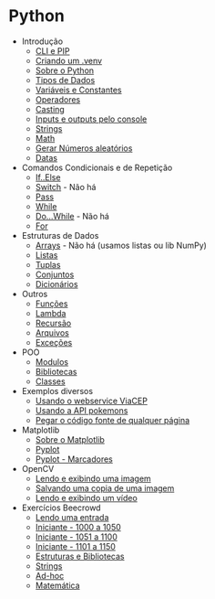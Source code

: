 # Python

- Introdução
    - [CLI e PIP](estudos/linha-comando.md)
    - [Criando um .venv](estudos/venv.md)
    - [Sobre o Python](estudos/about.md)
    - [Tipos de Dados](estudos/tipos.md)
    - [Variáveis e Constantes](estudos/variaveis-constantes.md)
    - [Operadores](estudos/operadores.md)
    - [Casting](estudos/casting.md)
    - [Inputs e outputs pelo console](estudos/input-output.md)
    - [Strings](estudos/strings.md)
    - [Math](estudos/math.md)
    - [Gerar Números aleatórios](estudos/aleatorios.md)
    - [Datas](estudos/datas.md)
- Comandos Condicionais e de Repetição
    - [If..Else](estudos/if-else.md)
    - [Switch](estudos/#) - Não há
    - [Pass](estudos/pass.md)
    - [While](estudos/while.md)
    - [Do...While](estudos/#) - Não há
    - [For](estudos/for.md)
- Estruturas de Dados
    - [Arrays](estudos/#) - Não há (usamos listas ou lib NumPy)
    - [Listas](estudos/listas.md)
    - [Tuplas](estudos/tuplas.md)
    - [Conjuntos](estudos/conjuntos.md)
    - [Dicionários](estudos/dicionarios.md)
- Outros
    - [Funções](estudos/funcoes.md)
    - [Lambda](estudos/lambda.md)
    - [Recursão](estudos/recursao.md)
    - [Arquivos](estudos/arquivos.md)
    - [Exceções](estudos/excecoes.md)
- POO
    - [Modulos](estudos/modulos.md)
    - [Bibliotecas](estudos/bibliotecas.md)
    - [Classes](estudos/classes.md)
- Exemplos diversos
    - [Usando o webservice ViaCEP](estudos/ex-viacep.md)
    - [Usando a API pokemons](estudos/ex-pokemon.md)
    - [Pegar o código fonte de qualquer página](estudos/ex-source-code.md)
- Matplotlib
    - [Sobre o Matplotlib](estudos/matplotlib/about.md)
    - [Pyplot](estudos/matplotlib/pyplot.md)
    - [Pyplot - Marcadores](estudos/matplotlib/pyplot-marcadores.md)
- OpenCV
    - [Lendo e exibindo uma imagem](estudos/opencv/lendo-exibindo-imagem.md)
    - [Salvando uma copia de uma imagem](estudos/opencv/salvando-copia-imagem.md)
    - [Lendo e exibindo um vídeo](estudos/opencv/lendo-exibindo-video.md)    
- Exercícios Beecrowd
    - [Lendo uma entrada](estudos/beecrowd/lendo-entradas.md)
    - [Iniciante - 1000 a 1050](estudos/beecrowd/iniciante-1000-1050.md)
    - [Iniciante - 1051 a 1100](estudos/beecrowd/iniciante-1051-1100.md)
    - [Iniciante - 1101 a 1150](estudos/beecrowd/iniciante-1101-1150.md)
    - [Estruturas e Bibliotecas](estudos/beecrowd/estruturas-e-bibliotecas.md)
    - [Strings](estudos/beecrowd/strings.md)
    - [Ad-hoc](estudos/beecrowd/adhoc.md)
    - [Matemática](estudos/beecrowd/matematica.md)       